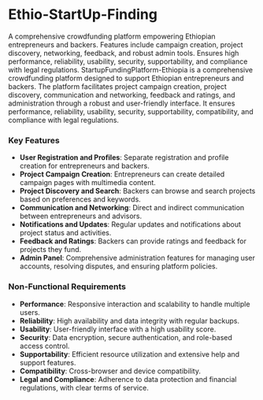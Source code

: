 # Ethio-StartUp-Finding
A comprehensive crowdfunding platform empowering Ethiopian entrepreneurs and backers. Features include campaign creation, project discovery, networking, feedback, and robust admin tools. Ensures high performance, reliability, usability, security, supportability, and compliance with legal regulations.
StartupFundingPlatform-Ethiopia is a comprehensive crowdfunding platform designed to support Ethiopian entrepreneurs and backers. The platform facilitates project campaign creation, project discovery, communication and networking, feedback and ratings, and administration through a robust and user-friendly interface. It ensures performance, reliability, usability, security, supportability, compatibility, and compliance with legal regulations.

### Key Features
- **User Registration and Profiles**: Separate registration and profile creation for entrepreneurs and backers.
- **Project Campaign Creation**: Entrepreneurs can create detailed campaign pages with multimedia content.
- **Project Discovery and Search**: Backers can browse and search projects based on preferences and keywords.
- **Communication and Networking**: Direct and indirect communication between entrepreneurs and advisors.
- **Notifications and Updates**: Regular updates and notifications about project status and activities.
- **Feedback and Ratings**: Backers can provide ratings and feedback for projects they fund.
- **Admin Panel**: Comprehensive administration features for managing user accounts, resolving disputes, and ensuring platform policies.

### Non-Functional Requirements
- **Performance**: Responsive interaction and scalability to handle multiple users.
- **Reliability**: High availability and data integrity with regular backups.
- **Usability**: User-friendly interface with a high usability score.
- **Security**: Data encryption, secure authentication, and role-based access control.
- **Supportability**: Efficient resource utilization and extensive help and support features.
- **Compatibility**: Cross-browser and device compatibility.
- **Legal and Compliance**: Adherence to data protection and financial regulations, with clear terms of service.

